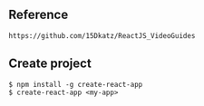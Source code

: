 ## Reference
    https://github.com/15Dkatz/ReactJS_VideoGuides

## Create project
    $ npm install -g create-react-app
    $ create-react-app <my-app>